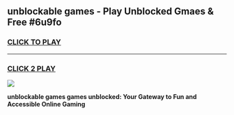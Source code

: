 
## unblockable games - Play Unblocked Gmaes & Free #6u9fo
<h3>
<a href="https://news.freeplayer.one?title=unblockable_games&ref=03M">CLICK TO PLAY</a></h3>
<hr>

<h3>
<a href="https://news.freeplayer.one?title=unblockable_games&ref=03M">CLICK 2 PLAY</a>
  
</h3>

<a href="https://news.freeplayer.one?title=unblockable_games&ref=03M"><img src="https://clearcache.store/games.png"></a>


**unblockable games games unblocked: Your Gateway to Fun and Accessible Online Gaming**
